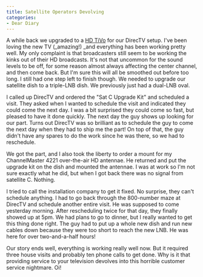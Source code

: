 ```yaml
---
title: Satellite Operators Devolving
categories:
- Dear Diary
---
```


A while back we upgraded to a [HD TiVo](/thingelstad/now-in-high-definition) for our DirecTV setup. I've been loving the new TV (_amazing!) _and everything has been working pretty well. My only complaint is that broadcasters still seem to be working the kinks out of their HD broadcasts. It's not that uncommon for the sound levels to be off, for some reason almost always affecting the center channel, and then come back. But I'm sure this will all be smoothed out before too long. I still had one step left to finish though. We needed to upgrade our satellite dish to a triple-LNB dish. We previously just had a dual-LNB oval.

I called up DirecTV and ordered the "Sat C Upgrade Kit" and scheduled a visit. They asked when I wanted to schedule the visit and indicated they could come the next day. I was a bit surprised they could come so fast, but pleased to have it done quickly. The next day the guy shows up looking for our part. Turns out DirecTV was so brilliant as to schedule the guy to come the next day when they had to ship me the part! On top of that, the guy didn't have any spares to do the work since he was there, so we had to reschedule.

We got the part, and I also took the liberty to order a mount for my ChannelMaster 4221 over-the-air HD antennae. He returned and put the upgrade kit on the dish and mounted the antennae. I was at work so I'm not sure exactly what he did, but when I got back there was no signal from satellite C. Nothing.

I tried to call the installation company to get it fixed. No surprise, they can't schedule anything. I had to go back through the 800-number maze at DirecTV and schedule another entire visit. He was supposed to come yesterday morning. After rescheduling twice for that day, they finally showed up at 5pm. We had plans to go to dinner, but I really wanted to get this thing done right. The guy had to put up a whole new dish and run new cables down because they were too short to reach the new LNB. He was here for over two-and-a-half hours!

Our story ends well, everything is working really well now. But it required three house visits and probably ten phone calls to get done. Why is it that providing service to your television devolves into this horrible customer service nightmare. Oi!
